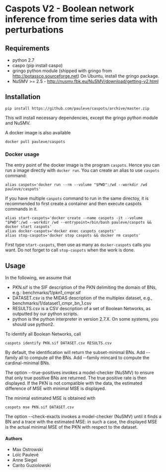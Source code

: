# Caspots V2 - Boolean network inference from time series data with perturbations

## Requirements

- python 2.7
- caspo (pip install caspo)
- gringo python module (shipped with gringo from http://potassco.sourceforge.net)
  On Ubuntu, install the gringo package.
- NuSMV >= 2.5 - http://nusmv.fbk.eu/NuSMV/download/getting-v2.html

## Installation

	pip install https://github.com/pauleve/caspots/archive/master.zip

This will install necessary dependencies, except the gringo python module and
NuSMV.

A docker image is also available

	docker pull pauleve/caspots

### Docker usage

The entry point of the docker image is the program `caspots`.
Hence you can run a image directly with `docker run`.
You can create an alias to use `caspots` command:

	alias caspots='docker run --rm --volume "$PWD":/wd --workdir /wd pauleve/caspots'

If you have multiple `caspots` command to run in the same directoy, it is
recommended to first create a container and then execute caspots commands in it.

	alias start-caspots='docker create --name caspots -it --volume "$PWD":/wd --workdir /wd --entrypoint=/bin/bash pauleve/caspots && docker start caspots'
	alias docker-caspots='docker exec caspots caspots'
	alias stop-caspots='docker stop caspots && docker rm caspots'

First type `start-caspots`, then use as many as `docker-caspots` calls you want.
Do not forget to call `stop-caspots` when the work is done.


## Usage

In the following, we assume that
* PKN.sif is the SIF description of the PKN delimiting the domain of BNs, e.g.:
    benchmarks/1/pkn1_cmpr.sif
* DATASET.csv is the MIDAS description of the multiplex dataset, e.g.,
    benchmarks/1/dataset1_cmpr_bn_1.csv
* RESULTS.csv is a CSV description of a set of Boolean Networks, as outputted by
  our python scripts.
* python is the python interpreter in version 2.7.X. On some systems, you should
  use python2.


To identify all Boolean Networks, call

	caspots identify PKN.sif DATASET.csv RESULTS.csv

By default, the identification will return the subset-minimal BNs.
Add --family all to compute _all_ the BNs.
Add --family mincard to compute the cardinal-minimal BNs.

The option --true-positives invokes a model-checker (NuSMV) to ensure that only true
positive BNs are returned. The true positive rate is then displayed.
If the PKN is not compatible with the data, the estimated difference of MSE with
minimal MSE is displayed.

The minimal estimated MSE is obtained with

	caspots mse PKN.sif DATASET.csv

The option --check-exacts invokes a model-checker (NuSMV) until it finds a BN
and a trace with the estimated MSE: in such a case, the displayed MSE is the
actual minimal MSE of the PKN with respect to the dataset.

#### Authors
- Max Ostrowski
- Loïc Paulevé
- Anne Siegel
- Carito Guziolowski
